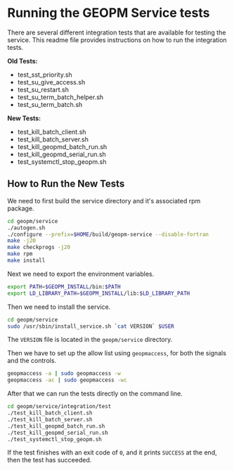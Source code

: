 Running the GEOPM Service tests
===============================

There are several different integration tests that are available for testing the service.
This readme file provides instructions on how to run the integration tests.

**Old Tests:**

 - test_sst_priority.sh
 - test_su_give_access.sh
 - test_su_restart.sh
 - test_su_term_batch_helper.sh
 - test_su_term_batch.sh

**New Tests:**

 - test_kill_batch_client.sh
 - test_kill_batch_server.sh
 - test_kill_geopmd_batch_run.sh
 - test_kill_geopmd_serial_run.sh
 - test_systemctl_stop_geopm.sh

How to Run the **New Tests**
------------------------

We need to first build the service directory and it's associated rpm package.

```bash
cd geopm/service
./autogen.sh
./configure --prefix=$HOME/build/geopm-service --disable-fortran
make -j20
make checkprogs -j20
make rpm
make install
```

Next we need to export the environment variables.

```bash
export PATH=$GEOPM_INSTALL/bin:$PATH
export LD_LIBRARY_PATH=$GEOPM_INSTALL/lib:$LD_LIBRARY_PATH
```

Then we need to install the service.

```bash
cd geopm/service
sudo /usr/sbin/install_service.sh `cat VERSION` $USER
```

The `VERSION` file is located in the `geopm/service` directory.

Then we have to set up the allow list using `geopmaccess`,
for both the signals and the controls.

```bash
geopmaccess -a | sudo geopmaccess -w
geopmaccess -ac | sudo geopmaccess -wc
```

After that we can run the tests directly on the command line.

```bash
cd geopm/service/integration/test
./test_kill_batch_client.sh
./test_kill_batch_server.sh
./test_kill_geopmd_batch_run.sh
./test_kill_geopmd_serial_run.sh
./test_systemctl_stop_geopm.sh
```

If the test finishes with an exit code of `0`, and it prints `SUCCESS` at the end,
then the test has succeeded.
